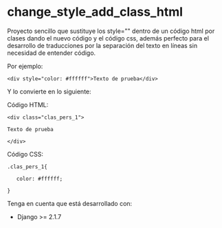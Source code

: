 change_style_add_class_html
==================

Proyecto sencillo que sustituye los style="" dentro de un código html por clases dando el nuevo código y el código css, además perfecto para el desarrollo de traducciones por la separación del texto en líneas sin necesidad de entender código.

Por ejemplo:

``<div style="color: #ffffff">Texto de prueba</div>``


Y lo convierte en lo siguiente:

Código HTML:

``<div class="clas_pers_1">``

``Texto de prueba``

``</div>``

Código CSS:

``.clas_pers_1{``

``    color: #ffffff; ``

``}``


Tenga en cuenta que está desarrollado con:
- Django >= 2.1.7


